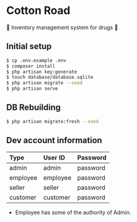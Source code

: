# Cotton Road
&#x1f48a; Inventory management system for drugs &#x1f489;

## Initial setup

```bash
$ cp .env.example .env
$ composer install
$ php artisan key:generate
$ touch database/database.sqlite
$ php artisan migrate --seed
$ php artisan serve
```

## DB Rebuilding

```bash
$ php artisan migrate:fresh --seed
```

## Dev account information

|Type|User ID|Password|
|:--|:--|:--|
|admin|admin|password|
|employee|employee|password|
|seller|seller|password|
|customer|customer|password|

* Employee has some of the authority of Admin.